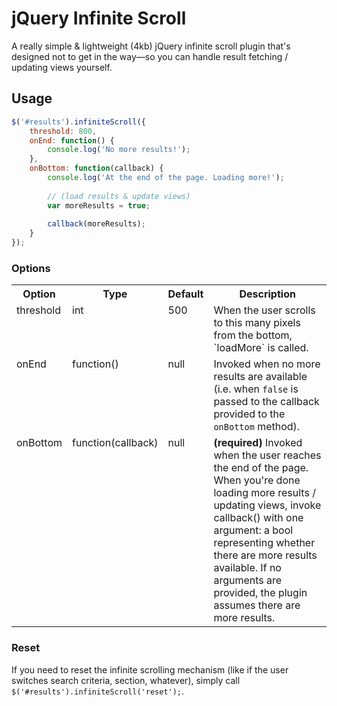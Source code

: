 # jQuery Infinite Scroll

A really simple & lightweight (4kb) jQuery infinite scroll plugin that's designed not to get in the way—so you can handle result fetching / updating views yourself.

## Usage

```javascript
$('#results').infiniteScroll({
	threshold: 800,
	onEnd: function() {
		console.log('No more results!');
	},
	onBottom: function(callback) {
		console.log('At the end of the page. Loading more!');
		
		// (load results & update views)
		var moreResults = true;
		
		callback(moreResults);
	}
});
```

### Options

<table>
	<tr>
		<th>Option</th>
		<th>Type</th>
		<th>Default</th>
		<th>Description</th>
	</tr>
	<tr>
		<td valign="top">threshold</td>
		<td valign="top">int</td>
		<td valign="top">500</td>
		<td valign="top">When the user scrolls to this many pixels from the bottom, `loadMore` is called.</td>
	</tr>
	<tr>
		<td valign="top">onEnd</td>
		<td valign="top">function()</td>
		<td valign="top">null</td>
		<td valign="top">Invoked when no more results are available (i.e. when <code>false</code> is passed to the callback provided to the <code>onBottom</code> method).</td>
	</tr>
	<tr>
		<td valign="top">onBottom</td>
		<td valign="top">function(callback)</td>
		<td valign="top">null</td>
		<td valign="top"><strong>(required)</strong> Invoked when the user reaches the end of the page. When you're done loading more results / updating views, invoke callback() with one argument: a bool representing whether there are more results available. If no arguments are provided, the plugin assumes there are more results.</td>
	</tr>
</table>

### Reset

If you need to reset the infinite scrolling mechanism (like if the user switches search criteria, section, whatever), simply call `$('#results').infiniteScroll('reset');`.